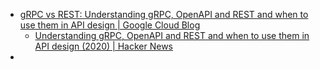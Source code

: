 
- [gRPC vs REST: Understanding gRPC, OpenAPI and REST and when to use them in API design \| Google Cloud Blog](https://cloud.google.com/blog/products/api-management/understanding-grpc-openapi-and-rest-and-when-to-use-them)
	- [Understanding gRPC, OpenAPI and REST and when to use them in API design (2020) \| Hacker News](https://news.ycombinator.com/item?id=42799245)
- 